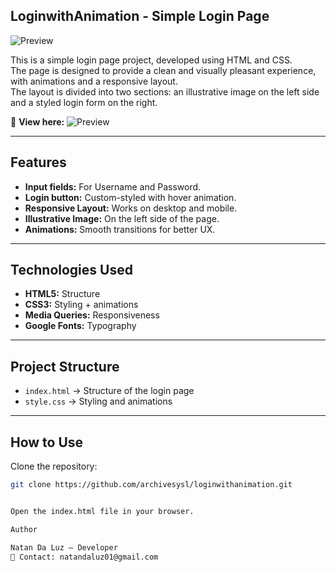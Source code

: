 ## LoginwithAnimation - Simple Login Page  

![Preview](https://i.imgur.com/2NKicgM.png)

This is a simple login page project, developed using HTML and CSS.  
The page is designed to provide a clean and visually pleasant experience, with animations and a responsive layout.  
The layout is divided into two sections: an illustrative image on the left side and a styled login form on the right.  


🔗 **View here:** ![Preview](https://i.imgur.com/SZSbkZm.png)



---

## Features  
- **Input fields:** For Username and Password.  
- **Login button:** Custom-styled with hover animation.  
- **Responsive Layout:** Works on desktop and mobile.  
- **Illustrative Image:** On the left side of the page.  
- **Animations:** Smooth transitions for better UX.  

---

## Technologies Used  
- **HTML5:** Structure  
- **CSS3:** Styling + animations  
- **Media Queries:** Responsiveness  
- **Google Fonts:** Typography  

---

## Project Structure  
- `index.html` → Structure of the login page  
- `style.css` → Styling and animations  

---

## How to Use  
Clone the repository:  

```bash
git clone https://github.com/archivesysl/loginwithanimation.git


Open the index.html file in your browser.

Author

Natan Da Luz – Developer
📧 Contact: natandaluz01@gmail.com
